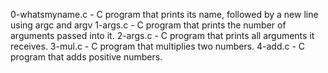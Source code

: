 0-whatsmyname.c - C  program that prints its name, followed by a new line using argc and argv
1-args.c - C program that prints the number of arguments passed into it.
2-args.c - C program that prints all arguments it receives.
3-mul.c - C program that multiplies two numbers.
4-add.c - C program that adds positive numbers.
